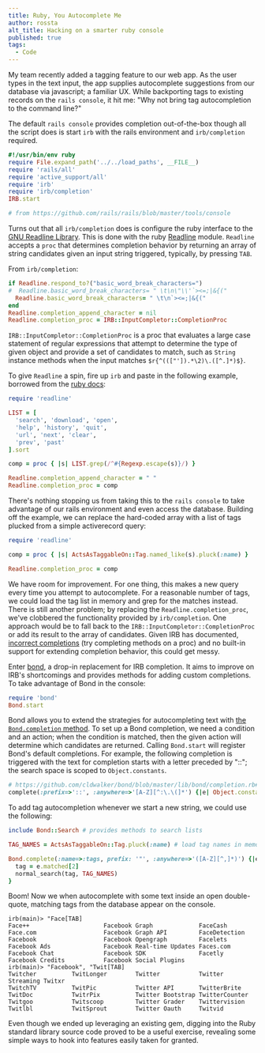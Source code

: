 ```yaml
---
title: Ruby, You Autocomplete Me
author: rossta
alt_title: Hacking on a smarter ruby console
published: true
tags:
  - Code
---
```


My team recently added a tagging feature to our web app. As the user types in
the text input, the app supplies autocomplete suggestions from our database via
javascript; a familiar UX. While backporting tags to existing records on the
`rails console`, it hit me: "Why not bring tag autocompletion to the command
line?"

The default `rails console` provides completion out-of-the-box though all the script
does is start `irb` with the rails environment and `irb/completion` required.

```ruby
#!/usr/bin/env ruby
require File.expand_path('../../load_paths', __FILE__)
require 'rails/all'
require 'active_support/all'
require 'irb'
require 'irb/completion'
IRB.start

# from https://github.com/rails/rails/blob/master/tools/console
```

Turns out that all `irb/completion` does is configure the ruby interface to the
[GNU Readline Library](http://cnswww.cns.cwru.edu/php/chet/readline/rltop.html).
This is done with the ruby [Readline](http://www.ruby-doc.org/stdlib-1.9.3/libdoc/readline/rdoc/Readline.html)
module. `Readline` accepts a `proc` that determines completion behavior by returning an array of string
candidates given an input string triggered, typically, by pressing `TAB`.

From `irb/completion`:

```ruby
if Readline.respond_to?("basic_word_break_characters=")
#  Readline.basic_word_break_characters= " \t\n\"\\'`><=;|&{("
  Readline.basic_word_break_characters= " \t\n`><=;|&{("
end
Readline.completion_append_character = nil
Readline.completion_proc = IRB::InputCompletor::CompletionProc
```
`IRB::InputCompletor::CompletionProc` is a proc that evaluates a large case
statement of regular expressions that attempt to determine the type of given
object and provide a set of candidates to match, such as `String` instance methods when
the input matches `$r{^((["']).*\2)\.([^.]*)$}`.

To give `Readline` a spin, fire up `irb` and paste in the following example, borrowed
from the [ruby docs](http://www.ruby-doc.org/stdlib-1.9.3/libdoc/readline/rdoc/Readline.html):

```ruby
require 'readline'

LIST = [
  'search', 'download', 'open',
  'help', 'history', 'quit',
  'url', 'next', 'clear',
  'prev', 'past'
].sort

comp = proc { |s| LIST.grep(/^#{Regexp.escape(s)}/) }

Readline.completion_append_character = " "
Readline.completion_proc = comp
```

There's nothing stopping us from taking this to the `rails console` to take
advantage of our rails environment and even access the database. Building off
the example, we can replace the hard-coded array with a list of tags plucked
from a simple activerecord query:

```ruby
require 'readline'

comp = proc { |s| ActsAsTaggableOn::Tag.named_like(s).pluck(:name) }

Readline.completion_proc = comp
```
We have room for improvement. For one thing, this makes a new query every time
you attempt to autocomplete. For a reasonable number of tags, we could load the
tag list in memory and grep for the matches instead. There is still another problem;
by replacing the `Readline.completion_proc`, we've clobbered the functionality
provided by `irb/completion`. One approach would be to fall back to the
`IRB::InputCompletor::CompletionProc` or add its result to the array of candidates.
Given IRB has documented, [incorrect completions](https://github.com/cldwalker/bond#irbs-incorrect-completions)
(try completing methods on a proc) and no built-in support for extending completion behavior,
this could get messy.

Enter [bond](https://github.com/cldwalker/bond), a drop-in replacement for IRB
completion. It aims to improve on IRB's shortcomings and provides methods for
adding custom completions. To take advantage of Bond in the console:

```ruby
require 'bond'
Bond.start
```

Bond allows you to extend the strategies for autocompleting text with [the
`Bond.completion` method](https://github.com/cldwalker/bond/blob/master/lib/bond.rb#L21).
To set up a Bond completion, we need a condition and an action; when the condition is matched,
then the given action will determine which candidates are returned. Calling
`Bond.start` will register Bond's default completions. For example, the
following completion is triggered with the text for completion starts with a
letter preceded by "::"; the search space is scoped to `Object.constants`.

```ruby
# https://github.com/cldwalker/bond/blob/master/lib/bond/completion.rb#L13
complete(:prefix=>'::', :anywhere=>'[A-Z][^:\.\(]*') {|e| Object.constants }
```

To add tag autocompletion whenever we start a new string, we could use the following:

```ruby
include Bond::Search # provides methods to search lists

TAG_NAMES = ActsAsTaggableOn::Tag.pluck(:name) # load tag names in memory

Bond.complete(:name=>:tags, prefix: '"', :anywhere=>'([A-Z][^,]*)') {|e|
  tag = e.matched[2]
  normal_search(tag, TAG_NAMES)
}
```

Boom! Now we when autocomplete with some text inside an open double-quote, matching
tags from the database appear on the console.

```
irb(main)> "Face[TAB]
Face++                     Facebook Graph             FaceCash
Face.com                   Facebook Graph API         FaceDetection
Facebook                   Facebook Opengraph         Facelets
Facebook Ads               Facebook Real-time Updates Faces.com
Facebook Chat              Facebook SDK               Facetly
Facebook Credits           Facebook Social Plugins
irb(main)> "Facebook", "Twit[TAB]
Twitcher          TwitLonger        Twitter           Twitter Streaming Twitxr
TwitchTV          TwitPic           Twitter API       TwitterBrite
TwitDoc           TwitrPix          Twitter Bootstrap TwitterCounter
Twitgoo           Twitscoop         Twitter Grader    Twittervision
Twitlbl           TwitSprout        Twitter Oauth     Twitvid
```

Even though we ended up leveraging an existing gem, digging into the
Ruby standard library source code proved to be a useful exercise, revealing some
simple ways to hook into features easily taken for granted.

